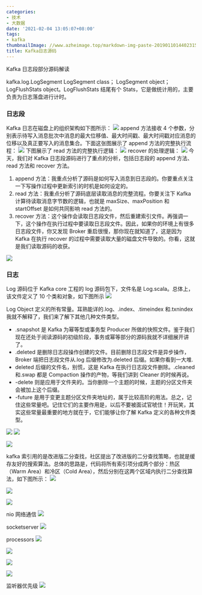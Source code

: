 ```yaml
---
categories:
- 技术
- 大数据
date: '2021-02-04 13:05:07+08:00'
tags:
- kafka
thumbnailImage: //www.azheimage.top/markdown-img-paste-2019011014402315.png
title: Kafka日志源码
---
```


Kafka 日志段部分源码解读

<!--more-->

kafka.log.LogSegment
LogSegment class；
LogSegment object；
LogFlushStats object。LogFlushStats 结尾有个 Stats，它是做统计用的，主要负责为日志落盘进行计时。

### 日志段

Kafka 日志在磁盘上的组织架构如下图所示：
![](https://www.azheimage.top/markdown-img-paste-20200702120455344.png)
append 方法接收 4 个参数，分别表示待写入消息批次中消息的最大位移值、最大时间戳、最大时间戳对应消息的位移以及真正要写入的消息集合。下面这张图展示了 append 方法的完整执行流程：
![](https://www.azheimage.top/markdown-img-paste-20200702120559695.png)
下图展示了 read 方法的完整执行逻辑：
![](https://www.azheimage.top/markdown-img-paste-20200702120641514.png)
recover 的处理逻辑：
![](https://www.azheimage.top/markdown-img-paste-20200702120713299.png)
今天，我们对 Kafka 日志段源码进行了重点的分析，包括日志段的 append 方法、read 方法和 recover 方法。

1. append 方法：我重点分析了源码是如何写入消息到日志段的。你要重点关注一下写操作过程中更新索引的时机是如何设定的。
2. read 方法：我重点分析了源码底层读取消息的完整流程。你要关注下 Kafka 计算待读取消息字节数的逻辑，也就是 maxSize、maxPosition 和 startOffset 是如何共同影响 read 方法的。
3. recover 方法：这个操作会读取日志段文件，然后重建索引文件。再强调一下，这个操作在执行过程中要读取日志段文件。因此，如果你的环境上有很多日志段文件，你又发现 Broker 重启很慢，那你现在就知道了，这是因为 Kafka 在执行 recover 的过程中需要读取大量的磁盘文件导致的。你看，这就是我们读取源码的收获。

![](https://www.azheimage.top/markdown-img-paste-20200702120342810.png)

### 日志

Log 源码位于 Kafka core 工程的 log 源码包下，文件名是 Log.scala。总体上，该文件定义了 10 个类和对象，如下图所示
![](https://www.azheimage.top/markdown-img-paste-20200702173824894.png)

Log Object 定义的所有常量。耳熟能详的.log、.index、.timeindex 和.txnindex 我就不解释了，我们来了解下其他几种文件类型。

- .snapshot 是 Kafka 为幂等型或事务型 Producer 所做的快照文件。鉴于我们现在还处于阅读源码的初级阶段，事务或幂等部分的源码我就不详细展开讲了。
- .deleted 是删除日志段操作创建的文件。目前删除日志段文件是异步操作，Broker 端把日志段文件从.log 后缀修改为.deleted 后缀。如果你看到一大堆.
- deleted 后缀的文件名，别慌，这是 Kafka 在执行日志段文件删除。.cleaned 和.swap 都是 Compaction 操作的产物，等我们讲到 Cleaner 的时候再说。
- -delete 则是应用于文件夹的。当你删除一个主题的时候，主题的分区文件夹会被加上这个后缀。
- -future 是用于变更主题分区文件夹地址的，属于比较高阶的用法。总之，记住这些常量吧。记住它们的主要作用是，以后不要被面试官唬住！开玩笑，其实这些常量最重要的地方就在于，它们能够让你了解 Kafka 定义的各种文件类型。

![](https://www.azheimage.top/markdown-img-paste-20200713113759826.png)
![](https://www.azheimage.top/markdown-img-paste-20200713113819807.png)

![](https://www.azheimage.top/markdown-img-paste-20200713140006799.png)

kafka 索引用的是改进版二分查找，社区提出了改进版的二分查找策略，也就是缓存友好的搜索算法。总体的思路是，代码将所有索引项分成两个部分：热区（Warm Area）和冷区（Cold Area），然后分别在这两个区域内执行二分查找算法，如下图所示：
![](https://www.azheimage.top/markdown-img-paste-20200713144044314.png)

![](https://www.azheimage.top/markdown-img-paste-20200713150305286.png)

![](https://www.azheimage.top/markdown-img-paste-2020071316240269.png)

nio 网络通信
![](https://www.azheimage.top/markdown-img-paste-20200713163144464.png)

socketserver
![](https://www.azheimage.top/markdown-img-paste-20200713163527834.png)

processors
![](https://www.azheimage.top/markdown-img-paste-20200713164501721.png)

![](https://www.azheimage.top/markdown-img-paste-20200713164802536.png)

![](https://www.azheimage.top/markdown-img-paste-20200713165300245.png)

![](https://www.azheimage.top/markdown-img-paste-20200713170032374.png)

监听器优先级
![](https://www.azheimage.top/markdown-img-paste-20200713174326106.png)
